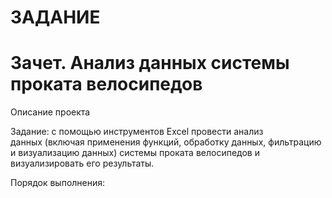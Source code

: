 # ЗАДАНИЕ
# Зачет. Анализ данных системы проката велосипедов

Описание проекта

Задание: с помощью инструментов Excel провести анализ данных (включая применения функций, обработку данных, фильтрацию и визуализацию данных) системы проката велосипедов и визуализировать его результаты.

Порядок выполнения: 
